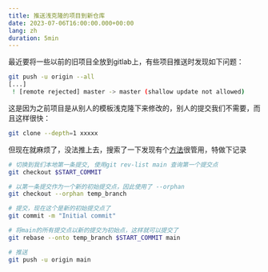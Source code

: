 ```yaml
---
title: 推送浅克隆的项目到新仓库
date: 2023-07-06T16:00:00.000+00:00
lang: zh
duration: 5min
---
```


最近要将一些以前的旧项目全放到gitlab上，有些项目推送时发现如下问题：

```bash
git push -u origin --all
[...]
 ! [remote rejected] master -> master (shallow update not allowed)
```

这是因为之前项目是从别人的模板浅克隆下来修改的，别人的提交我们不需要，而且这样很快：

```bash
git clone --depth=1 xxxxx
```

但现在就麻烦了，没法推上去，搜索了一下发现有个[方法](https://stackoverflow.com/questions/50992188/how-to-push-a-shallow-clone-to-a-new-repo)很管用，特做下记录

```bash
# 切换到我们本地第一条提交, 使用git rev-list main 查询第一个提交点
git checkout $START_COMMIT

# 以第一条提交作为一个新的初始提交点，因此使用了 --orphan
git checkout --orphan temp_branch

# 提交，现在这个是新的初始提交点了
git commit -m "Initial commit"

# 将main的所有提交点以新的提交为初始点，这样就可以提交了
git rebase --onto temp_branch $START_COMMIT main

# 推送
git push -u origin main
```